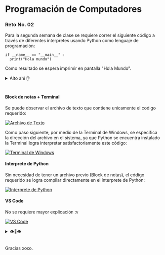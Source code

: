 # Programación de Computadores

### Reto No. 02

Para la segunda semana de clase se requiere correr el siguiente código a través de diferentes interpretes usando Python como lenguaje de programación:

```
if __name__ == "__main__" :
  print("Hola mundo")
  ```
Como resultado se espera imprimir en pantalla "Hola Mundo".

<details><summary>Alto ahí ✋</summary><p>
<div align='center'>
<figure> <img src="https://i.postimg.cc/zGh0BNVr/meme-1.webp" alt="" width="400" height="auto"/></br>
<figcaption><b></b></figcaption></figure>
</div>
</p></details><br>

#### Block de notas + Terminal

Se puede observar el archivo de texto que contiene unicamente el codigo requerido:

[![Archivo de Texto](https://i.postimg.cc/RVyHNnH3/Archivo-de-texto.png "Archivo de Texto")](https://postimg.cc/BX56zbNs "Archivo de Texto")

Como paso siguiente, por medio de la Terminal de Windows, se especifica la dirección del archivo en el sistema, ya que Python se encuentra instalado la Terminal logra interpretar satisfactoriamente este código:

[![Terminal de Windows](https://i.postimg.cc/T1BccNpm/Terminal.png "Terminal de Windows")](https://postimg.cc/xNyHfRGT "Terminal de Windows")

#### Interprete de Python

Sin necesidad de tener un archivo previo (Block de notas), el código requerido se logra compilar directamente en el interprete de Python:

[![Interprete de Python](https://i.postimg.cc/mkPwCW2B/Interprete-Python.png "Interprete de Python")](https://postimg.cc/SYpCb5Mv "Interprete de Python")

#### VS Code

No se requiere mayor explicación :v

[![VS Code](https://i.postimg.cc/bY5L8r3J/VS-Code.png "VS Code")](https://postimg.cc/jCzy4xV0 "VS Code")

<details><summary>👁️👄👁️</summary><p>
<div align='center'>
<figure> <img src="https://i.postimg.cc/PJGFKqL2/meme-2.png" alt="" width="400" height="auto"/></br>
<figcaption><b></b></figcaption></figure>
</div>
   No se crea profe
</p></details><br>

Gracias xoxo.



